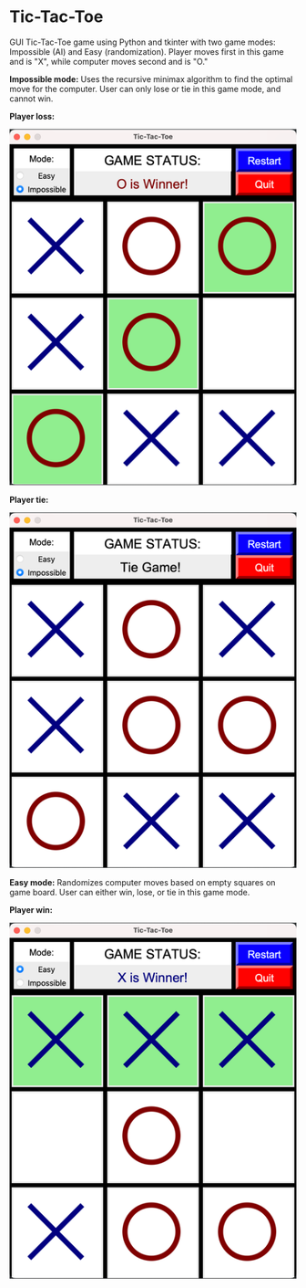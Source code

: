 # Tic-Tac-Toe
GUI Tic-Tac-Toe game using Python and tkinter with two game modes: Impossible (AI) and Easy (randomization).
Player moves first in this game and is "X", while computer moves second and is "O."

**Impossible mode:**
Uses the recursive minimax algorithm to find the optimal move for the computer.
User can only lose or tie in this game mode, and cannot win.


**Player loss:**

![](O_winner.png)


**Player tie:**

![](tie.png)


**Easy mode:**
Randomizes computer moves based on empty squares on game board.
User can either win, lose, or tie in this game mode.


**Player win:**

![](X_winner.png)

